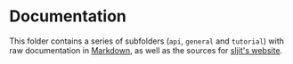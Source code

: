 # Documentation

This folder contains a series of subfolders (`api`, `general` and `tutorial`) with raw documentation in [Markdown](https://en.wikipedia.org/wiki/Markdown), as well as the sources for [sljit's website](website/README.md).
